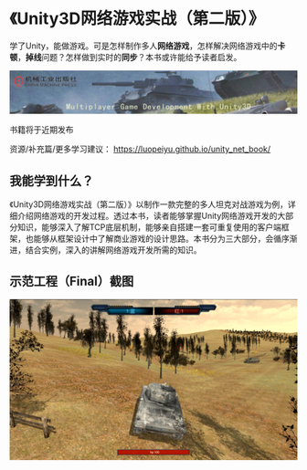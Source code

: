 # 《Unity3D网络游戏实战（第二版）》

学了Unity，能做游戏。可是怎样制作多人**网络游戏**，怎样解决网络游戏中的**卡顿**，**掉线**问题？怎样做到实时的**同步**？本书或许能给予读者启发。

![封面](docs/img/banner.jpg)

书籍将于近期发布

资源/补充篇/更多学习建议：
https://luopeiyu.github.io/unity_net_book/


## 我能学到什么？

《Unity3D网络游戏实战（第二版）》以制作一款完整的多人坦克对战游戏为例，详细介绍网络游戏的开发过程。透过本书，读者能够掌握Unity网络游戏开发的大部分知识，能够深入了解TCP底层机制，能够亲自搭建一套可重复使用的客户端框架，也能够从框架设计中了解商业游戏的设计思路。本书分为三大部分，会循序渐进，结合实例，深入的讲解网络游戏开发所需的知识。

## 示范工程（Final）截图
![截图](docs/img/pic1.png)
